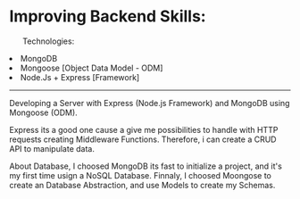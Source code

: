 <h1>Improving Backend Skills:</h1>

<ul>Technologies:</ul>
<li>MongoDB</li>
<li>Mongoose [Object Data Model - ODM]</li>
<li>Node.Js + Express [Framework]</li>

<hr/>

<p>Developing a Server with Express (Node.js Framework) and MongoDB using Mongoose (ODM).</p>

<p>Express its a good one cause a give me possibilities to handle with HTTP requests creating Middleware Functions. Therefore, i can create a CRUD API to manipulate data.</p>

<p>About Database, I choosed MongoDB its fast to initialize a project, and it's my first time usign a NoSQL Database.
Finnaly, I choosed Moongose to create an Database Abstraction, and use Models to create my Schemas.</p>
